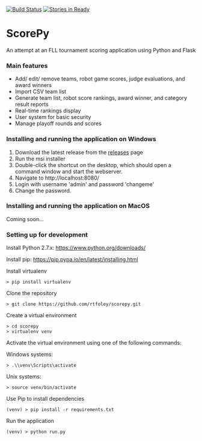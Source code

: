 [![Build Status](https://travis-ci.org/rtfoley/scorepy.svg?branch=master)](https://travis-ci.org/rtfoley/scorepy) [![Stories in Ready](https://badge.waffle.io/rtfoley/scorepy.png?label=ready&title=Ready)](https://waffle.io/rtfoley/scorepy)
# ScorePy
An attempt at an FLL tournament scoring application using Python and Flask

### Main features
- Add/ edit/ remove teams, robot game scores, judge evaluations, and award winners
- Import CSV team list
- Generate team list, robot score rankings, award winner, and category result reports
- Real-time rankings display
- User system for basic security
- Manage playoff rounds and scores

### Installing and running the application on Windows
1. Download the latest release from the [releases](https://github.com/rtfoley/scorepy/releases) page
2. Run the msi installer
3. Double-click the shortcut on the desktop, which should open a command window and start the webserver.
4. Navigate to http://localhost:8080/
5. Login with username 'admin' and password 'changeme'
6. Change the password.

### Installing and running the application on MacOS
Coming soon...



### Setting up for development
Install Python 2.7.x: https://www.python.org/downloads/

Install pip: https://pip.pypa.io/en/latest/installing.html

Install virtualenv
```text
> pip install virtualenv
```

Clone the repository
```text
> git clone https://github.com/rtfoley/scorepy.git
```

Create a virtual environment
```text
> cd scorepy
> virtualenv venv
```
Activate the virtual environment using one of the following commands:

Windows systems:
```text
> .\\venv\Scripts\activate
```

Unix systems:
```text
> source venv/bin/activate
```

Use Pip to install dependencies
```text
(venv) > pip install -r requirements.txt
```

Run the application
```text
(venv) > python run.py
```
